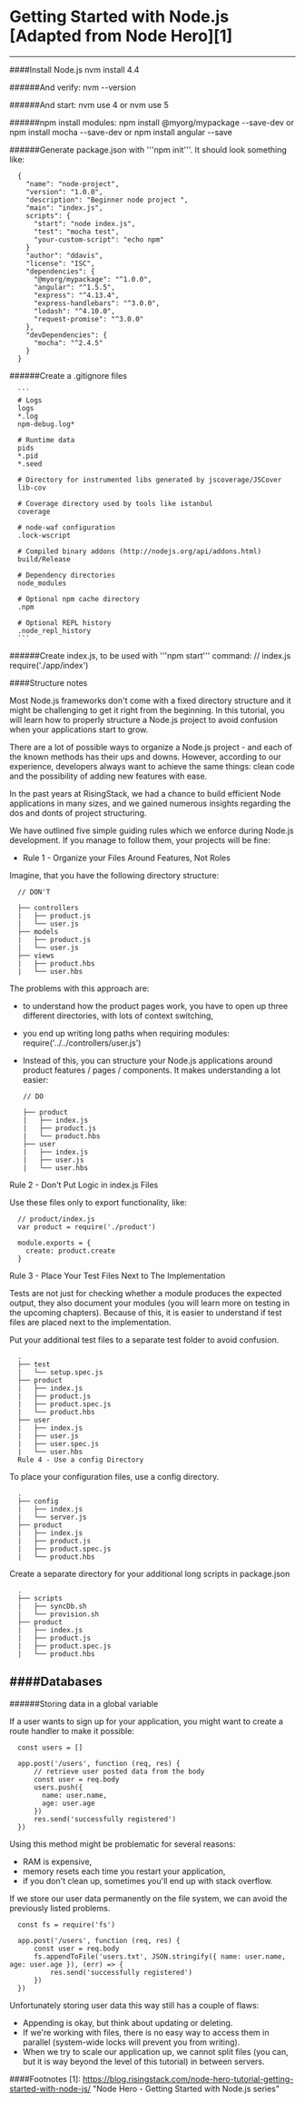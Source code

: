# Getting Started with Node.js [Adapted from Node Hero][1]
---

####Install Node.js
    nvm install 4.4

######And verify:
    nvm --version

######And start:
    nvm use 4 or nvm use 5

######npm install modules:
   npm install @myorg/mypackage --save-dev  or
   npm install mocha --save-dev or
   npm install angular --save

######Generate package.json with '''npm init'''. It should look something like:

      {
        "name": "node-project",
        "version": "1.0.0",
        "description": "Beginner node project ",
        "main": "index.js",
        scripts": {
          "start": "node index.js",
          "test": "mocha test",
          "your-custom-script": "echo npm"
        }
        "author": "ddavis",
        "license": "ISC",
        "dependencies": {
          "@myorg/mypackage": "^1.0.0",
          "angular": "^1.5.5",
          "express": "^4.13.4",
          "express-handlebars": "^3.0.0",
          "lodash": "^4.10.0",
          "request-promise": "^3.0.0"
        },
        "devDependencies": {
          "mocha": "^2.4.5"
        }
      }

######Create a .gitignore files

      ```
      # Logs
      logs
      *.log
      npm-debug.log*

      # Runtime data
      pids
      *.pid
      *.seed

      # Directory for instrumented libs generated by jscoverage/JSCover
      lib-cov

      # Coverage directory used by tools like istanbul
      coverage

      # node-waf configuration
      .lock-wscript

      # Compiled binary addons (http://nodejs.org/api/addons.html)
      build/Release

      # Dependency directories
      node_modules

      # Optional npm cache directory
      .npm

      # Optional REPL history
      .node_repl_history
      ```

######Create index.js, to be used with '''npm start''' command:
      // index.js
      require('./app/index')  

####Structure notes

Most Node.js frameworks don't come with a fixed directory structure and it might be challenging to get it right from the beginning. In this tutorial, you will learn how to properly structure a Node.js project to avoid confusion when your applications start to grow.

There are a lot of possible ways to organize a Node.js project - and each of the known methods has their ups and downs. However, according to our experience, developers always want to achieve the same things: clean code and the possibility of adding new features with ease.

In the past years at RisingStack, we had a chance to build efficient Node applications in many sizes, and we gained numerous insights regarding the dos and donts of project structuring.

We have outlined five simple guiding rules which we enforce during Node.js development. If you manage to follow them, your projects will be fine:

- Rule 1 - Organize your Files Around Features, Not Roles

Imagine, that you have the following directory structure:

      // DON'T

      ├── controllers
      |   ├── product.js
      |   └── user.js
      ├── models
      |   ├── product.js
      |   └── user.js
      ├── views
      |   ├── product.hbs
      |   └── user.hbs

The problems with this approach are:

- to understand how the product pages work, you have to open up three different directories, with lots of context switching,
- you end up writing long paths when requiring modules: require('../../controllers/user.js')
- Instead of this, you can structure your Node.js applications around product features / pages / components. It makes understanding a lot easier:

      // DO

      ├── product
      |   ├── index.js
      |   ├── product.js
      |   └── product.hbs
      ├── user
      |   ├── index.js
      |   ├── user.js
      |   └── user.hbs


Rule 2 - Don't Put Logic in index.js Files

Use these files only to export functionality, like:

      // product/index.js
      var product = require('./product')

      module.exports = {  
        create: product.create
      }

Rule 3 - Place Your Test Files Next to The Implementation

Tests are not just for checking whether a module produces the expected output, they also document your modules (you will learn more on testing in the upcoming chapters). Because of this, it is easier to understand if test files are placed next to the implementation.

Put your additional test files to a separate test folder to avoid confusion.

      .
      ├── test
      |   └── setup.spec.js
      ├── product
      |   ├── index.js
      |   ├── product.js
      |   ├── product.spec.js
      |   └── product.hbs
      ├── user
      |   ├── index.js
      |   ├── user.js
      |   ├── user.spec.js
      |   └── user.hbs
      Rule 4 - Use a config Directory

To place your configuration files, use a config directory.

      .
      ├── config
      |   ├── index.js
      |   └── server.js
      ├── product
      |   ├── index.js
      |   ├── product.js
      |   ├── product.spec.js
      |   └── product.hbs

Create a separate directory for your additional long scripts in package.json

      .
      ├── scripts
      |   ├── syncDb.sh
      |   └── provision.sh
      ├── product
      |   ├── index.js
      |   ├── product.js
      |   ├── product.spec.js
      |   └── product.hbs

####Databases
---
######Storing data in a global variable

If a user wants to sign up for your application, you might want to create a route handler to make it possible:

      const users = []

      app.post('/users', function (req, res) {  
          // retrieve user posted data from the body
          const user = req.body
          users.push({
            name: user.name,
            age: user.age
          })
          res.send('successfully registered')
      })

Using this method might be problematic for several reasons:

- RAM is expensive,
- memory resets each time you restart your application,
- if you don't clean up, sometimes you'll end up with stack overflow.

If we store our user data permanently on the file system, we can avoid the previously listed problems.

      const fs = require('fs')

      app.post('/users', function (req, res) {  
          const user = req.body
          fs.appendToFile('users.txt', JSON.stringify({ name: user.name, age: user.age }), (err) => {
              res.send('successfully registered')
          })
      })

Unfortunately storing user data this way still has a couple of flaws:

- Appending is okay, but think about updating or deleting.
- If we're working with files, there is no easy way to access them in parallel (system-wide locks will prevent you from writing).
- When we try to scale our application up, we cannot split files (you can, but it is way beyond the level of this tutorial) in between servers.

####Footnotes
[1]: https://blog.risingstack.com/node-hero-tutorial-getting-started-with-node-js/ "Node Hero - Getting Started with Node.js series"
